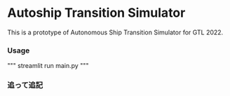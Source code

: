 # Autoship Transition Simulator
This is a prototype of Autonomous Ship Transition Simulator for GTL 2022.</br>
### Usage
"""
streamlit run main.py
"""

### 追って追記